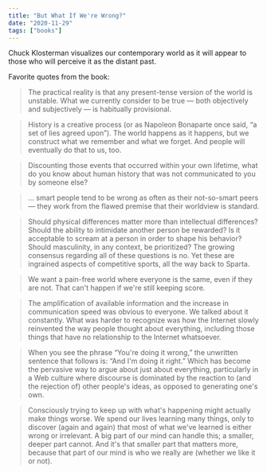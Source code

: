 ```yaml
---
title: "But What If We're Wrong?"
date: "2020-11-29"
tags: ["books"]
---
```


Chuck Klosterman visualizes our contemporary world as it will appear to those who will perceive it as the distant past.

Favorite quotes from the book:

> The practical reality is that any present-tense version of the world is unstable. What we currently consider to be true — both objectively and subjectively — is habitually provisional.

> History is a creative process (or as Napoleon Bonaparte once said, “a set of lies agreed upon”). The world happens as it happens, but we construct what we remember and what we forget. And people will eventually do that to us, too.

> Discounting those events that occurred within your own lifetime, what do you know about human history that was not communicated to you by someone else?

> ... smart people tend to be wrong as often as their not-so-smart peers — they work from the flawed premise that their worldview is standard.

> Should physical differences matter more than intellectual differences? Should the ability to intimidate another person be rewarded? Is it acceptable to scream at a person in order to shape his behavior? Should masculinity, in any context, be prioritized? The growing consensus regarding all of these questions is no. Yet these are ingrained aspects of competitive sports, all the way back to Sparta.

> We want a pain-free world where everyone is the same, even if they are not. That can't happen if we're still keeping score.

> The amplification of available information and the increase in communication speed was obvious to everyone. We talked about it constantly. What was harder to recognize was how the Internet slowly reinvented the way people thought about everything, including those things that have no relationship to the Internet whatsoever.

> When you see the phrase “You're doing it wrong,” the unwritten sentence that follows is: “And I'm doing it right.” Which has become the pervasive way to argue about just about everything, particularly in a Web culture where discourse is dominated by the reaction to (and the rejection of) other people's ideas, as opposed to generating one's own.

> Consciously trying to keep up with what's happening might actually make things worse. We spend our lives learning many things, only to discover (again and again) that most of what we've learned is either wrong or irrelevant. A big part of our mind can handle this; a smaller, deeper part cannot. And it's that smaller part that matters more, because that part of our mind is who we really are (whether we like it or not).
